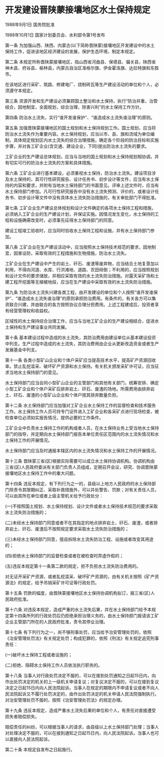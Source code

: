 # 开发建设晋陕蒙接壤地区水土保持规定

1988年9月1日 国务院批准　

1988年10月1日 国家计划委员会、水利部令第1号发布　

第一条 为加强山西、陕西、内蒙古(以下简称晋陕蒙)接壤地区开发建设中的水土保持工作，促进该地区经济建设的发展，保护生态环境，制定本规定。

第二条 本规定所称晋陕蒙接壤地区，指山西省河曲县、保德县、偏关县，陕西省神木县、府谷县、榆林县，内蒙古自治区准格尔旗、伊金霍洛旗、达拉特旗和东胜市。

在该地区进行采矿、筑路、修建电厂、烧制砖瓦等生产建设活动的单位和个人，必须遵守本规定。

第三条 资源开发和生产建设必须兼顾国土整治和水土保持，执行“防治并重，治管结合，因地制宜，全面规划，综合治理，除害兴利”的水土保持工作方针。

第四条 防治水土流失，实行“谁开发谁保护”、“谁造成水土流失谁治理”的原则。

第五条 加强晋陕蒙接壤地区的国土规划和水土保持规划工作。国土规划，应当将防治水土流失作为重要内容。水土保持规划，应当以市、县、旗和流域为单位编制，具体规定规划区内水土流失的综合治理措施，确定各个阶段的防治目标和实施步骤，并对各工矿企业(含交通、建设企业，下同)提出防治水土流失的要求。

工矿企业的生产建设总体规划，应当与当地的国土规划和水土保持规划相协调，并有切实可行的防治水土流失的方案和具体措施。

第六条 工矿企业进行基本建设，必须重视水土保持，防治水土流失。建设项目涉及水土保持的，其可行性研究报告、设计任务书、初步设计等文件，应当有水土保持的内容和要求，并附有当地水土保持部门的书面意见。评审上述文件时，应当有水土保持部门参加。凡可行性研究报告中没有水土流失预测、评价的，或者设计任务书、初步设计等文件中没有具体水土流失防治措施的，有关审批部门不得批准。

第七条 工矿企业生产建设总体规划和设计文件确定的各项水土保持工程和措施，必须纳入工矿企业的生产建设计划，并保证实施。因情况发生变化，水土保持的工程和设施确需改变时，必须事先征得水土保持部门的同意。

建设工程竣工验收时，应当同时验收水土保持工程和设施，并有水土保持部门参加。

第八条 工矿企业在生产建设活动中，应当按照水土保持技术规范的要求，因地制宜，因害设防，采取有效的工程措施和生物措施，防治水土流失。

工矿企业在生产建设中产生的岩土、矸石、废渣等废弃物，应当结合土地复垦加以利用，不得向河道、水库、行洪滩地、道路、农田倾倒；不利用的，应当按照规划和设计文件的要求储放，并相应采取有效的水土流失防治措施。对露天采矿场和土建工程开挖面等无植被地段，应当在生产建设中采取有效的水土流失防治措施。

第九条 为防治水土流失兴建各类工程，由开发建设的单位和个人按照“谁开发谁保护”、“谁造成水土流失谁治理”的原则承担防治费用。有条件的，有关各方可以集资联合兴建，并由联合的各方按照协议合理分担费用。上述工程建成后，投资者享有经营管理权和收益权。

区域性的水土保持综合治理工作，应当与当地工矿企业的生产建设相结合，促进水土保持和生产建设事业共同发展。

第十条 基本建设过程中造成的水土流失，其防治费用由建设单位从基本建设投资中列支。生产过程中造成的水土流失，其防治费用由企业从更新改造资金或者生产发展基金中列支。

第十一条 各类小型矿山企业和个体户采矿应当提高技术水平，提高矿产资源回收率。禁止乱挖滥采、破坏矿产资源和水土保持。有关机关颁发采矿许可证，应当征求当地水土保持部门的意见。

水土保持部门应当会同小型矿山企业的主管部门和其他有关部门，统筹安排、确定小型工矿企业和个体户采矿后排弃岩土、矸石、废渣的场地。所需费用由排弃岩土、矸石、废渣的小型矿山企业和个体户按其排弃数量负担。

第十二条 水土保持部门应当加强对工矿企业水土保持工作的监督检查和技术服务工作。水土保持工作人员可持专门证件进入工矿企业和各采矿点进行现场检查，被检查单位必须如实报告情况，提供必要的工作条件。

工矿企业中负责水土保持工作的机构或者人员，在水土保持业务上受当地水土保持部门的指导，并定期向水土保持部门报告本单位责任区范围内的水土流失情况和水土保持工作的开展情况。

水土保持部门应当及时通报本辖区内的水土流失情况和水土保持工作的开展情况。

第十三条 晋陕蒙三省(区)根据实际需要可以成立水土保持协调机构。协调机构由三省(区)人民政府委派有关部门负责人员组成，定期召开会议，研究、协调晋陕蒙接壤地区水土保持工作中的重大问题。

第十四条 违反本规定，有下列行为之一的，县级以上地方人民政府的水土保持部门除责令其限期纠正、采取补救措施外，可以并处警告、罚款；对有关责任人员，可以由其所在单位或者上级主管机关给予行政处分：

(一)不按照国土规划、水土保持规划、设计文件或者水土保持技术规范的要求采取水土流失防治措施的；

(二)未经水土保持部门同意或者不在其指定的地点排弃岩土、矸石、废渣，或者排弃岩土、矸石、废渣后不按照规定要求采取水土流失防治措施的；

(三)未经水土保持部门同意，擅自拆除水土流失防治工程、设施或者改变其用途的；

(四)拒绝水土保持部门的监督检查或者在被检查时弄虚作假的；

(五)违反本规定第十一条第二款的规定，拒不负担水土流失防治费用的。

对无证开采矿产资源，或者乱挖滥采、破坏矿产资源的，由有关机关按照《矿产资源法》的规定，给予吊销采矿许可证等行政处罚。

第十五条 罚款的幅度，由晋陕蒙接壤地区水土保持协调机构拟订，报三省(区)人民政府批准。

第十六条 对违反本规定，造成严重的水土流失后果，并在水土保持部门给予本规定第十四条所列的行政处罚后仍拒绝承担治理义务的，由水土保持部门报请该工矿企业主管部门所在的人民政府批准，责令其停业治理。

第十七条 有下列行为之一，尚不够刑事处罚，应当给予治安管理处罚的，依照《治安管理处罚法》有关规定处罚；构成犯罪的，依照《刑法》有关规定追究刑事责任：

(一)破坏水土保持工程或者设施的；

(二)拒绝、阻碍水土保持工作人员依法执行职务的。

第十八条 当事人对行政处罚决定不服的，可以在接到处罚通知之日起15日内，向作出处罚决定的机关的上一级机关申请复议；对复议决定不服的，可以在接到复议决定之日起15日内向人民法院起诉。当事人在规定的期限内不申请复议或者不向人民法院起诉又不履行处罚决定的，由作出处罚决定的机关申请人民法院强制执行。对治安管理处罚不服的，按照《治安管理处罚法》的规定办理。

第十九条 违反本规定，造成严重水土流失后果的单位和个人，有责任对直接遭受损失者赔偿损失。

赔偿责任的纠纷，可以根据当事人的请求，由县级以上水土保持部门处理；当事人对处理决定不服的，可以在接到通知之日起15日内，向人民法院起诉。当事人也可以直接向人民法院起诉。

第二十条 本规定自发布之日起施行。
